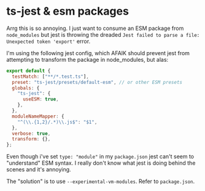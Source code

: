 # ts-jest & esm packages

Arrg this is so annoying. I just want to consume an ESM package from `node_modules` but jest is throwing the dreaded `Jest failed to parse a file: Unexpected token 'export'` error.

I'm using the following jest config, which AFAIK should prevent jest from attempting to transform the package in node_modules, but alas:

```js
export default {
  testMatch: ["**/*.test.ts"],
  preset: "ts-jest/presets/default-esm", // or other ESM presets
  globals: {
    "ts-jest": {
      useESM: true,
    },
  },
  moduleNameMapper: {
    "^(\\.{1,2}/.*)\\.js$": "$1",
  },
  verbose: true,
  transform: {},
};
```

Even though i've set `type: "module"` in my `package.json` jest can't seem to "understand" ESM syntax. I really don't know what jest is doing behind the scenes and it's annoying.

The "solution" is to use `--experimental-vm-modules`. Refer to `package.json`.
